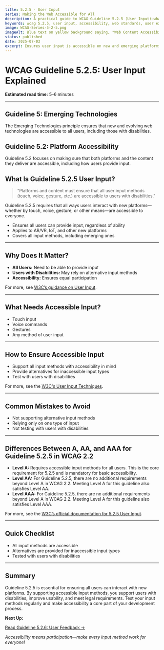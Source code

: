 ```yaml
---
title: 5.2.5 - User Input
series: Making the Web Accessible for All
description: A practical guide to WCAG Guideline 5.2.5 (User Input)—what it means, why it matters, and how to ensure user input is accessible on new and emerging platforms.
keywords: wcag 5.2.5, user input, accessibility, web standards, user experience, emerging technologies
image: WCAG-Series-5-2-5.png
imageAlt: Blue text on yellow background saying, "Web Content Accessibiilty Guiedlines (WCAG) 5.2.5 Explained, User Input"
status: published
date: 2025-07-03
excerpt: Ensures user input is accessible on new and emerging platforms, supporting all users.
---
```


# **WCAG Guideline 5.2.5: User Input Explained**

**Estimated read time:** 5–6 minutes

---

## **Guideline 5: Emerging Technologies**

The Emerging Technologies principle ensures that new and evolving web technologies are accessible to all users, including those with disabilities.

## **Guideline 5.2: Platform Accessibility**

Guideline 5.2 focuses on making sure that both platforms and the content they deliver are accessible, including how users provide input.

## **What Is Guideline 5.2.5 User Input?**

<!-- [Illustration: User entering information on a futuristic device with accessibility icons] -->

> "Platforms and content must ensure that all user input methods (touch, voice, gesture, etc.) are accessible to users with disabilities."

Guideline 5.2.5 requires that all ways users interact with new platforms—whether by touch, voice, gesture, or other means—are accessible to everyone.

- Ensures all users can provide input, regardless of ability
- Applies to AR/VR, IoT, and other new platforms
- Covers all input methods, including emerging ones

---

## **Why Does It Matter?**

<!-- [Infographic: User entering information on a futuristic device with accessibility icons] -->

- **All Users:** Need to be able to provide input
- **Users with Disabilities:** May rely on alternative input methods
- **Accessibility:** Ensures equal participation

For more, see [W3C’s guidance on User Input](https://www.w3.org/WAI/standards-guidelines/wcag/new-in-22/).

---

## **What Needs Accessible Input?**

<!-- [Grid: Touch, voice, gesture, and other input methods] -->

- Touch input
- Voice commands
- Gestures
- Any method of user input

---

## **How to Ensure Accessible Input**

<!-- [Side-by-side: Good example (accessible input) vs. Bad example (inaccessible input)] -->

- Support all input methods with accessibility in mind
- Provide alternatives for inaccessible input types
- Test with users with disabilities

For more, see the [W3C's User Input Techniques](https://www.w3.org/WAI/standards-guidelines/wcag/new-in-22/).

---

## **Common Mistakes to Avoid**

<!-- [Do/Don't graphic: Left side with accessible input, right side with inaccessible input] -->

- Not supporting alternative input methods
- Relying only on one type of input
- Not testing with users with disabilities

---

## **Differences Between A, AA, and AAA for Guideline 5.2.5 in WCAG 2.2**

<!-- [Infographic: Three columns labeled A, AA, AAA with example requirements for each] -->

- **Level A:** Requires accessible input methods for all users. This is the core requirement for 5.2.5 and is mandatory for basic accessibility.
- **Level AA:** For Guideline 5.2.5, there are no additional requirements beyond Level A in WCAG 2.2. Meeting Level A for this guideline also satisfies Level AA.
- **Level AAA:** For Guideline 5.2.5, there are no additional requirements beyond Level A in WCAG 2.2. Meeting Level A for this guideline also satisfies Level AAA.

For more, see the [W3C’s official documentation for 5.2.5 User Input](https://www.w3.org/WAI/standards-guidelines/wcag/new-in-22/).

---

## **Quick Checklist**

<!-- [Checklist graphic: Icons for each item (input, accessibility, testing, etc.)] -->

- All input methods are accessible
- Alternatives are provided for inaccessible input types
- Tested with users with disabilities

---

## **Summary**

<!-- [Illustration: User entering information on a futuristic device with accessibility icons] -->

Guideline 5.2.5 is essential for ensuring all users can interact with new platforms. By supporting accessible input methods, you support users with disabilities, improve usability, and meet legal requirements. Test your input methods regularly and make accessibility a core part of your development process.

**Next Up:**

[Read Guideline 5.2.6: User Feedback →](WCAG-Guideline-5-2-6-User-Feedback-Explained)

*Accessibility means participation—make every input method work for everyone!*
